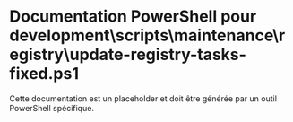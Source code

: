 # Documentation PowerShell pour development\scripts\maintenance\registry\update-registry-tasks-fixed.ps1

Cette documentation est un placeholder et doit être générée par un outil PowerShell spécifique.
